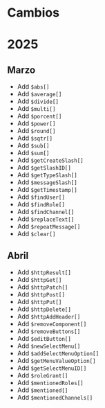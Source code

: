 # Cambios


# 2025
## Marzo 

- Add `$abs[]`
- Add `$average[]`
- Add `$divide[]`
- Add `$multi[]`
- Add `$porcent[]`
- Add `$power[]`
- Add `$round[]`
- Add `$sqtr[]`
- Add `$sub[]`
- Add `$sum[]`
- Add `$getCreateSlash[]`
- Add `$getSlashID[]`
- Add `$getTypeSlash[]`
- Add `$messageSlash[]`
- Add `$getTimestamp[]`
- Add `$findUser[]`
- Add `$findRole[]`
- Add `$findChannel[]`
- Add `$replaceText[]`
- Add `$repeatMessage[]`
- Add `$clear[]`


## Abril 

- Add `$httpResult[]`
- Add `$httpGet[]`
- Add `$httpPatch[]`
- Add `$httpPost[]`
- Add `$httpPut[]`
- Add `$httpDelete[]`
- Add `$httpAddHeader[]`
- Add `$removeComponent[]`
- Add `$removeButtons[]`
- Add `$editButton[]`
- Add `$newSelectMenu[]`
- Add `$addSelectMenuOption[]`
- Add `$getMenuValueOption[]`
- Add `$getSelectMenuID[]`
- Add `$roleGrant[]`
- Add `$mentionedRoles[]`
- Add `$mentioned[]`
- Add `$mentionedChannels[]`